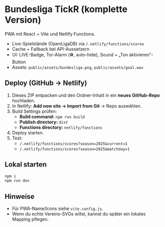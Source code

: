 
# Bundesliga TickR (komplette Version)

PWA mit React + Vite und Netlify Functions.
- Live-Spielstände (OpenLigaDB) via `/.netlify/functions/scores`
- Cache + Fallback bei API-Aussetzern
- UI: LIVE-Badge, Tor-Alarm (⚽, auto-hide), Sound + „Ton aktivieren“-Button
- Assets: `public/assets/bundesliga.png`, `public/assets/goal.wav`

## Deploy (GitHub → Netlify)
1. Dieses ZIP entpacken und den Ordner-Inhalt in ein **neues GitHub-Repo** hochladen.
2. In Netlify: **Add new site → Import from Git** → Repo auswählen.
3. Build Settings prüfen:
   - **Build command:** `npm run build`
   - **Publish directory:** `dist`
   - **Functions directory:** `netlify/functions`
4. Deploy starten. 
5. Test:
   - `/.netlify/functions/scores?season=2025&current=1`
   - `/.netlify/functions/scores?season=2025&matchday=1`

## Lokal starten
```bash
npm i
npm run dev
```

## Hinweise
- Für PWA-Name/Icons siehe `vite.config.js`. 
- Wenn du echte Vereins-SVGs willst, kannst du später ein lokales Mapping pflegen.
